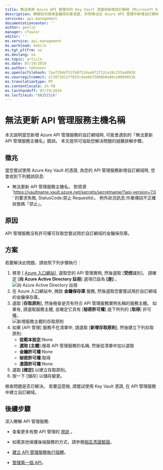 ```yaml
---
title: 無法使用 Azure API 管理中的 Key Vault 憑證來新增自訂網域 |Microsoft Docs
description: 瞭解如何使用金鑰保存庫憑證, 針對無法在 Azure API 管理中新增自訂網域的問題進行疑難排解。
services: api-management
documentationcenter: ''
author: genlin
manager: cfowler
editor: ''
ms.service: api-management
ms.workload: mobile
ms.tgt_pltfrm: na
ms.devlang: na
ms.topic: article
ms.date: 07/19/2019
ms.author: tehnoonr
ms.openlocfilehash: 7aaf29ddf52fb07524aa972f12ca18c235a40928
ms.sourcegitcommit: e72073911f7635cdae6b75066b0a88ce00b9053b
ms.translationtype: MT
ms.contentlocale: zh-TW
ms.lasthandoff: 07/19/2019
ms.locfileid: "68351516"
---
```

# <a name="failed-to-update-api-management-service-hostnames"></a>無法更新 API 管理服務主機名稱

本文說明當您新增 Azure API 管理服務的自訂網域時, 可能會遇到的「無法更新 API 管理服務主機名」錯誤。 本文提供可協助您解決問題的疑難排解步驟。

## <a name="symptoms"></a>徵兆

當您嘗試使用 Azure Key Vault 的憑證, 為您的 API 管理服務新增自訂網域時, 您會收到下列錯誤訊息:

- 無法更新 API 管理服務主機名。 對資源 'https://vaultname.vault.azure.net/secrets/secretname/?api-version=7.0 ' 的要求失敗, StatusCode:禁止 RequestId:。 例外狀況訊息:作業傳回不正確狀態碼「禁止」。

## <a name="cause"></a>原因

API 管理服務沒有許可權可存取您嘗試用於自訂網域的金鑰保存庫。

## <a name="solution"></a>方案

若要解決此問題，請依照下列步驟執行︰

1. 移至 [ [Azure 入口網站](Https://portal.azure.com)], 選取您的 API 管理實例, 然後選取 [**受控**識別]。 請確定 [**向 Azure Active Directory 註冊**] 選項已設為 **[是]** 。 
    ![向 Azure Active Directory 註冊](./media/api-management-troubleshoot-cannot-add-custom-domain/register-with-aad.png)
1. 在 Azure 入口網站中, 開啟 **金鑰保存庫** 服務, 然後選取您要嘗試用於自訂網域的金鑰保存庫。
1. 選取 [**存取原則**], 然後檢查是否有符合 API 管理服務實例名稱的服務主體。 如果有, 請選取服務主體, 並確定它具有 [**秘密許可權**] 底下所列的 [**取得**] 許可權。  
    ![新增服務主體的存取原則](./media/api-management-troubleshoot-cannot-add-custom-domain/access-policy.png)
1. 如果 [API 管理] 服務不在清單中, 請選取 [**新增存取原則**], 然後建立下列存取原則:
    - **從範本設定**:None
    - **選取 [主體**]:搜尋 API 管理服務的名稱, 然後從清單中加以選取
    - **金鑰許可權**:None
    - **秘密許可權**:取得
    - **憑證許可權**:None
1. 選取 **[確定]** 以建立存取原則。
1. 按一下 [儲存] 以儲存變更。

檢查問題是否已解決。 若要這麼做, 請嘗試使用 Key Vault 憑證, 在 API 管理服務中建立自訂網域。

## <a name="next-steps"></a>後續步驟
深入瞭解 API 管理服務:

- 查看更多有關 API 管理的 [視訊](https://azure.microsoft.com/documentation/videos/index/?services=api-management) 。
* 如需其他保護後端服務的方式，請參閱[相互憑證驗證](api-management-howto-mutual-certificates.md)。

* [建立 API 管理服務執行個體](get-started-create-service-instance.md)。
* [管理第一個 API](import-and-publish.md)。